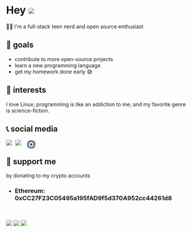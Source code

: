 # Hey <img width="35" src="https://raw.githubusercontent.com/aemmadi/aemmadi/master/wave.gif" />
👨‍💻 I'm a full-stack teen nerd and open source enthusiast

## 🥅 goals

* contribute to more open-source projects
* learn a new programming language
* get my homework done early 😅

## 🧐 interests

I love Linux; programming is like an addiction to me; and my favorite genre is science-fiction.

## 📞 social media

[<img width=25 align="left" src="https://cdn4.iconfinder.com/data/icons/logos-and-brands/512/91_Discord_logo_logos-512.png"/>](https://discord.bio/p/devposeidon)

[<img width=31 align="left" src="https://i.pinimg.com/originals/19/7b/36/197b365922d1ea3aa1a932ff9bbda4a6.png"/>](https://www.youtube.com/channel/UCb0JVK0TmpYueYTx5Te0fUw)

[<img width=25 align="left" src="assets/images/replit.png"/>](https://repl.it/@PowerCoder) 

<br />

## 🤝 support me
by donating to my crypto accounts
* ### Ethereum: 0xCC27F23C05495a195fAD9f5d370A952cc44261d8

<br />
<br />

<img width="768" src="https://github-profile-trophy.vercel.app/?username=poseidoncoder&no-border=true&theme=nord&no-frame=true" />
<div style="display: inline-block">
  <img src="https://github-readme-stats.vercel.app/api/top-langs/?username=poseidoncoder&theme=nord&layout=compact&hide_border=true" />
  <img height="165" src="https://github-readme-stats.vercel.app/api?username=poseidoncoder&show_icons=true&theme=nord&hide_border=true" />
</div>
